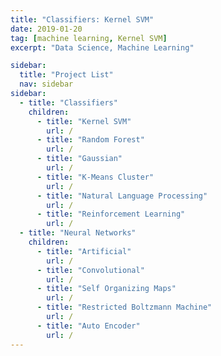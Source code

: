 ```yaml
---
title: "Classifiers: Kernel SVM"
date: 2019-01-20
tag: [machine learning, Kernel SVM]
excerpt: "Data Science, Machine Learning"

sidebar:
  title: "Project List"
  nav: sidebar
sidebar:
  - title: "Classifiers"
    children:
      - title: "Kernel SVM"
        url: /
      - title: "Random Forest"
        url: /
      - title: "Gaussian"
        url: /
      - title: "K-Means Cluster"
        url: /
      - title: "Natural Language Processing"
        url: /
      - title: "Reinforcement Learning"
        url: /
  - title: "Neural Networks"
    children:
      - title: "Artificial"
        url: /
      - title: "Convolutional"
        url: /
      - title: "Self Organizing Maps"
        url: /
      - title: "Restricted Boltzmann Machine"
        url: /
      - title: "Auto Encoder"
        url: /
---
```

